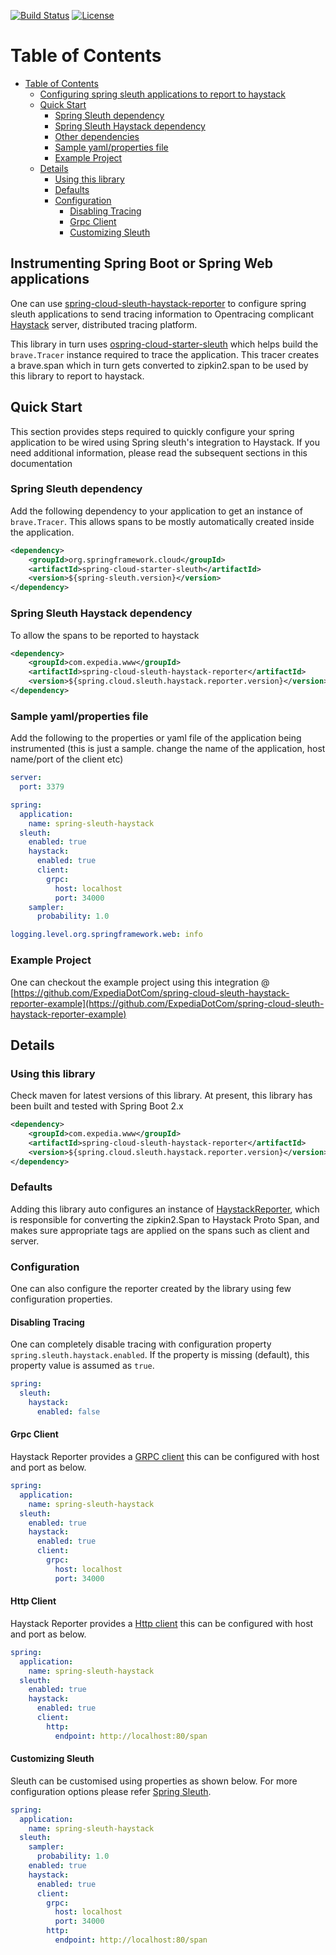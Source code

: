 [![Build Status](https://travis-ci.org/ExpediaDotCom/spring-cloud-sleuth-haystack-reporter.svg?branch=master)](https://travis-ci.org/ExpediaDotCom/spring-cloud-sleuth-haystack-reporter)
[![License](https://img.shields.io/badge/license-Apache%20License%202.0-blue.svg)](https://github.com/ExpediaDotCom/haystack/blob/master/LICENSE)

Table of Contents
=================

* [Table of Contents](#table-of-contents)
   * [Configuring spring sleuth applications to report to haystack](#configuring-spring-sleuth-applications-to-report-to-haystack)
   * [Quick Start](#quick-start)
      * [Spring Sleuth dependency](#spring-sleuth-dependency)
      * [Spring Sleuth Haystack dependency](#spring-sleuth-haystack-dependency)
      * [Other dependencies](#other-dependencies)
      * [Sample yaml/properties file](#sample-yamlproperties-file)
      * [Example Project](#example-project)
   * [Details](#details)
      * [Using this library](#using-this-library)
      * [Defaults](#defaults)
      * [Configuration](#configuration)
         * [Disabling Tracing](#disabling-tracing)
         * [Grpc Client](#grpc-client)
         * [Customizing Sleuth](#customizing-sleuth)


## Instrumenting Spring Boot or Spring Web applications

One can use [spring-cloud-sleuth-haystack-reporter](spring-cloud-sleuth-haystack-reporter) to configure spring sleuth applications to send tracing information to Opentracing complicant [Haystack](https://expediadotcom.github.io/haystack/) server, distributed tracing platform. 

This library in turn uses [ospring-cloud-starter-sleuth](spring-cloud-starter-sleuth) which helps build the 
`brave.Tracer` instance required to trace the application. This tracer creates a brave.span which in turn gets converted to zipkin2.span to be used by this library to report to haystack.

## Quick Start

This section provides steps required to quickly configure your spring application to be wired using Spring sleuth's integration to Haystack. If you need additional information, please read the subsequent sections in this documentation

### Spring Sleuth dependency

Add the following dependency to your application to get an instance of `brave.Tracer`. This allows spans to be mostly automatically created inside the application.

```xml
<dependency>
    <groupId>org.springframework.cloud</groupId>
    <artifactId>spring-cloud-starter-sleuth</artifactId>
    <version>${spring-sleuth.version}</version>
</dependency>
```

### Spring Sleuth Haystack dependency

To allow the spans to be reported to haystack

```xml
<dependency>
    <groupId>com.expedia.www</groupId>
    <artifactId>spring-cloud-sleuth-haystack-reporter</artifactId>
    <version>${spring.cloud.sleuth.haystack.reporter.version}</version>
</dependency>
```

### Sample yaml/properties file

Add the following to the properties or yaml file of the application being instrumented  (this is just a sample. change the name of the application, host name/port of the client etc)

```yaml
server:
  port: 3379

spring:
  application:
    name: spring-sleuth-haystack
  sleuth:
    enabled: true
    haystack:
      enabled: true
      client:
        grpc:
          host: localhost
          port: 34000
    sampler:
      probability: 1.0

logging.level.org.springframework.web: info
```

### Example Project

One can checkout the example project using this integration @ [https://github.com/ExpediaDotCom/spring-cloud-sleuth-haystack-reporter-example](https://github.com/ExpediaDotCom/spring-cloud-sleuth-haystack-reporter-example) 

## Details

### Using this library

Check maven for latest versions of this library. At present, this library has been built and tested with Spring Boot 2.x

```xml
<dependency>
    <groupId>com.expedia.www</groupId>
    <artifactId>spring-cloud-sleuth-haystack-reporter</artifactId>
    <version>${spring.cloud.sleuth.haystack.reporter.version}</version>
</dependency>
```

### Defaults

Adding this library auto configures an instance of [HaystackReporter](https://github.com/ExpediaDotCom/spring-cloud-sleuth-haystack-reporter), which is responsible for converting the zipkin2.Span to Haystack Proto Span,
and makes sure appropriate tags are applied on the spans such as client and server.

### Configuration

One can also configure the reporter created by the library using few configuration properties.

#### Disabling Tracing

One can completely disable tracing with configuration property `spring.sleuth.haystack.enabled`. If the property is missing (default), this property value is assumed as `true`.

```yaml
spring:
  sleuth:
    haystack:
      enabled: false
```

#### Grpc Client

Haystack Reporter provides a [GRPC client](https://github.com/ExpediaDotCom/haystack-agent) this can be configured with host and port as below. 

```yaml
spring:
  application:
    name: spring-sleuth-haystack
  sleuth: 
    enabled: true
    haystack:
      enabled: true
      client:
        grpc:
          host: localhost
          port: 34000
```

#### Http Client

Haystack Reporter provides a [Http client](https://github.com/ExpediaDotCom/haystack-client-java) this can be configured with host and port as below. 

```yaml
spring:
  application:
    name: spring-sleuth-haystack
  sleuth: 
    enabled: true
    haystack:
      enabled: true
      client:
        http:
          endpoint: http://localhost:80/span
```


#### Customizing Sleuth

Sleuth can be customised using properties as shown below. For more configuration options please refer [Spring Sleuth](https://github.com/spring-cloud/spring-cloud-sleuth).

```yaml
spring:
  application:
    name: spring-sleuth-haystack
  sleuth:
    sampler:
      probability: 1.0
    enabled: true
    haystack:
      enabled: true
      client:
        grpc:
          host: localhost
          port: 34000
        http:
          endpoint: http://localhost:80/span          
```

